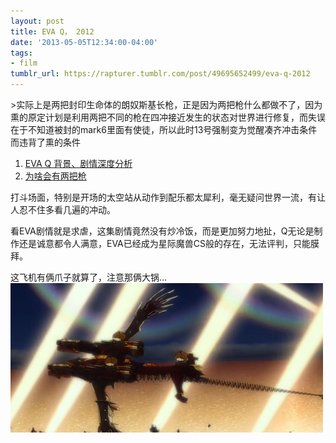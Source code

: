```yaml
---
layout: post
title: EVA Q， 2012
date: '2013-05-05T12:34:00-04:00'
tags:
- film
tumblr_url: https://rapturer.tumblr.com/post/49695652499/eva-q-2012
---
```

\>实际上是两把封印生命体的朗奴斯基长枪，正是因为两把枪什么都做不了，因为熏的原定计划是利用两把不同的枪在四冲接近发生的状态对世界进行修复，而失误在于不知道被封的mark6里面有使徒，所以此时13号强制变为觉醒凑齐冲击条件而违背了熏的条件

1. [EVA Q 背景、剧情深度分析](http://tieba.baidu.com/p/2292561487)
2. [为啥会有两把枪](http://tieba.baidu.com/p/2289702905)

打斗场面，特别是开场的太空站从动作到配乐都太犀利，毫无疑问世界一流，有让人忍不住多看几遍的冲动。

看EVA剧情就是求虐，这集剧情竟然没有炒冷饭，而是更加努力地扯，Q无论是制作还是诚意都令人满意，EVA已经成为星际魔兽CS般的存在，无法评判，只能膜拜。

这飞机有俩爪子就算了，注意那俩大锅… ![](/assets/img/tumblr_inline_mmc3cos58t1qz4rgp.png)

